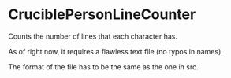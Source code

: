 # CruciblePersonLineCounter
Counts the number of lines that each character has.

As of right now, it requires a flawless text file (no typos in names).

The format of the file has to be the same as the one in src.
